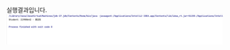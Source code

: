 실행결과입니다.
<img src="https://github.com/YCJeon/PP1_Project1/blob/main/ScreenShot/screenshot.png"  alt = "screenshot">
